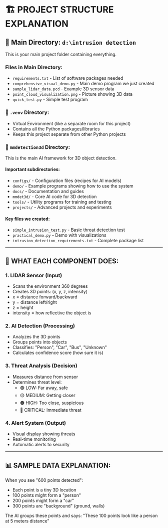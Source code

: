 # 🏗️ PROJECT STRUCTURE EXPLANATION

## 📁 Main Directory: `d:\intrusion detection`
This is your main project folder containing everything.

### Files in Main Directory:
- `requirements.txt` - List of software packages needed
- `comprehensive_visual_demo.py` - Main demo program we just created
- `sample_lidar_data.pcd` - Example 3D sensor data
- `point_cloud_visualization.png` - Picture showing 3D data
- `quick_test.py` - Simple test program

### 📁 `.venv` Directory:
- Virtual Environment (like a separate room for this project)
- Contains all the Python packages/libraries
- Keeps this project separate from other Python projects

### 📁 `mmdetection3d` Directory:
This is the main AI framework for 3D object detection.

#### Important subdirectories:
- `configs/` - Configuration files (recipes for AI models)
- `demo/` - Example programs showing how to use the system
- `docs/` - Documentation and guides
- `mmdet3d/` - Core AI code for 3D detection
- `tools/` - Utility programs for training and testing
- `projects/` - Advanced projects and experiments

#### Key files we created:
- `simple_intrusion_test.py` - Basic threat detection test
- `practical_demo.py` - Demo with visualizations
- `intrusion_detection_requirements.txt` - Complete package list

---

## 🎯 WHAT EACH COMPONENT DOES:

### 1. LIDAR Sensor (Input)
- Scans the environment 360 degrees
- Creates 3D points: (x, y, z, intensity)
- x = distance forward/backward
- y = distance left/right  
- z = height
- intensity = how reflective the object is

### 2. AI Detection (Processing)
- Analyzes the 3D points
- Groups points into objects
- Classifies: "Person", "Car", "Bus", "Unknown"
- Calculates confidence score (how sure it is)

### 3. Threat Analysis (Decision)
- Measures distance from sensor
- Determines threat level:
  - 🟢 LOW: Far away, safe
  - 🟡 MEDIUM: Getting closer
  - 🟠 HIGH: Too close, suspicious
  - 🔴 CRITICAL: Immediate threat

### 4. Alert System (Output)
- Visual display showing threats
- Real-time monitoring
- Automatic alerts to security

---

## 📊 SAMPLE DATA EXPLANATION:

When you see "600 points detected":
- Each point is a tiny 3D location
- 100 points might form a "person"
- 200 points might form a "car"
- 300 points are "background" (ground, walls)

The AI groups these points and says:
"These 100 points look like a person at 5 meters distance"
